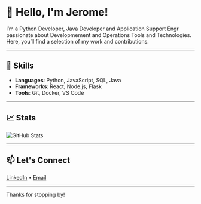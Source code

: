 # 👋 Hello, I'm Jerome!

I’m a Python Developer, Java Developer and Application Support Engr passionate about Developmement and Operations Tools and Technologies. 
Here, you’ll find a selection of my work and contributions.

---

## 🚀 Skills

- **Languages**: Python, JavaScript, SQL, Java
- **Frameworks**: React, Node.js, Flask
- **Tools**: Git, Docker, VS Code

---

## 📈 Stats

![GitHub Stats](https://github-readme-stats.vercel.app/api?username=yourusername&show_icons=true&hide=issues&hide_border=true&theme=default)

---

## 📫 Let's Connect

[LinkedIn](https://www.linkedin.com/in/jeromededios/) • [Email](jeromededios.de.2023@gmail.com)

---

Thanks for stopping by!
